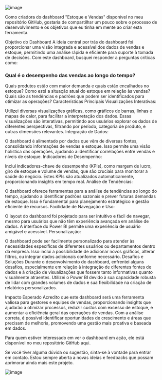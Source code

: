 ![image](https://github.com/PaulaAndriela/Projetos_Power_BI/assets/161093814/0b798124-8bb2-4f82-ad69-d4f0764c792a)

Como criadora do dashboard "Estoque e Vendas" disponível no meu repositório GitHub, gostaria de compartilhar um pouco sobre o processo de desenvolvimento e os objetivos que eu tinha em mente ao criar esta ferramenta.

Objetivo do Dashboard
A ideia central por trás do dashboard foi proporcionar uma visão integrada e acessível dos dados de vendas e estoque, permitindo uma análise rápida e eficiente para suporte à tomada de decisões. Com este dashboard, busquei responder a perguntas críticas como:

### Qual é o desempenho das vendas ao longo do tempo?
Quais produtos estão com maior demanda e quais estão encalhados no estoque?
Como está a situação atual do estoque em relação às vendas?
Quais são as tendências e padrões que podem ser identificados para otimizar as operações?
Características Principais
Visualizações Interativas:

Utilizei diversas visualizações gráficas, como gráficos de barras, linhas e mapas de calor, para facilitar a interpretação dos dados. Essas visualizações são interativas, permitindo aos usuários explorar os dados de diferentes perspectivas, filtrando por período, categoria de produto, e outras dimensões relevantes.
Integração de Dados:

O dashboard é alimentado por dados que vêm de diversas fontes, consolidando informações de vendas e estoque. Isso permite uma visão holística das operações, ajudando a identificar correlações entre vendas e níveis de estoque.
Indicadores de Desempenho:

Incluí indicadores-chave de desempenho (KPIs), como margem de lucro, giro de estoque e volume de vendas, que são cruciais para monitorar a saúde do negócio. Estes KPIs são atualizados automaticamente, proporcionando insights em tempo real.
Análise de Tendências:

O dashboard oferece ferramentas para a análise de tendências ao longo do tempo, ajudando a identificar padrões sazonais e prever futuras demandas de estoque. Isso é fundamental para planejamento estratégico e gestão eficiente de recursos.
Facilidade de Navegação e Uso:

O layout do dashboard foi projetado para ser intuitivo e fácil de navegar, mesmo para usuários que não têm experiência avançada em análise de dados. A interface do Power BI permite uma experiência de usuário amigável e acessível.
Personalização:

O dashboard pode ser facilmente personalizado para atender às necessidades específicas de diferentes usuários ou departamentos dentro da empresa. Isso inclui a possibilidade de adicionar novos gráficos, alterar filtros, ou integrar dados adicionais conforme necessário.
Desafios e Soluções
Durante o desenvolvimento do dashboard, enfrentei alguns desafios, especialmente em relação à integração de diferentes fontes de dados e à criação de visualizações que fossem tanto informativas quanto visualmente atraentes. Utilizei o Power BI devido à sua capacidade robusta de lidar com grandes volumes de dados e sua flexibilidade na criação de relatórios personalizados.

Impacto Esperado
Acredito que este dashboard será uma ferramenta valiosa para gestores e equipes de vendas, proporcionando insights que ajudarão a otimizar processos, reduzir custos com excesso de estoque, e aumentar a eficiência geral das operações de vendas. Com a análise correta, é possível identificar oportunidades de crescimento e áreas que precisam de melhoria, promovendo uma gestão mais proativa e baseada em dados.

Para quem estiver interessado em ver o dashboard em ação, ele está disponível no meu repositório GitHub aqui.

Se você tiver alguma dúvida ou sugestão, sinta-se à vontade para entrar em contato. Estou sempre aberta a novas ideias e feedbacks que possam aprimorar ainda mais este projeto.



![image](https://github.com/PaulaAndriela/Projetos_Power_BI/assets/161093814/dee9f8d0-7fc9-4a88-a816-b6669be43e5f)
